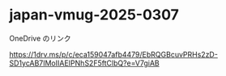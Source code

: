 # japan-vmug-2025-0307

OneDrive のリンク

https://1drv.ms/p/c/eca159047afb4479/EbRQGBcuvPRHs2zD-SD1ycAB7IMoIIAEIPNhS2F5ftClbQ?e=V7giAB

